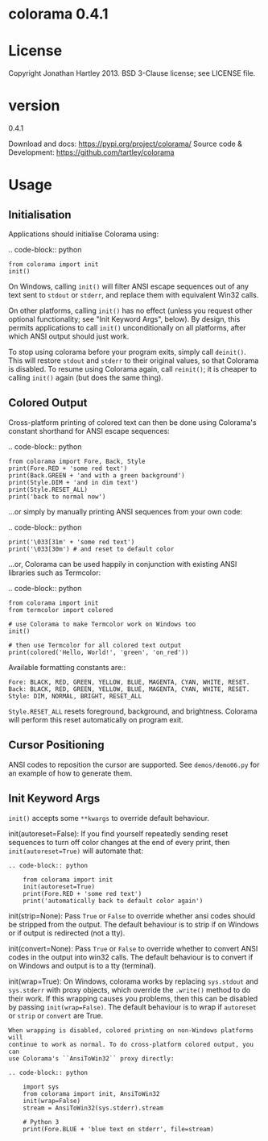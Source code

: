 colorama 0.4.1
===============

License
=======

Copyright Jonathan Hartley 2013. BSD 3-Clause license; see LICENSE file.

version
=======
0.4.1


Download and docs:
    https://pypi.org/project/colorama/
Source code & Development:
    https://github.com/tartley/colorama

Usage
=====

Initialisation
--------------

Applications should initialise Colorama using:

.. code-block:: python

    from colorama import init
    init()

On Windows, calling ``init()`` will filter ANSI escape sequences out of any
text sent to ``stdout`` or ``stderr``, and replace them with equivalent Win32
calls.

On other platforms, calling ``init()`` has no effect (unless you request other
optional functionality; see "Init Keyword Args", below). By design, this permits
applications to call ``init()`` unconditionally on all platforms, after which
ANSI output should just work.

To stop using colorama before your program exits, simply call ``deinit()``.
This will restore ``stdout`` and ``stderr`` to their original values, so that
Colorama is disabled. To resume using Colorama again, call ``reinit()``; it is
cheaper to calling ``init()`` again (but does the same thing).


Colored Output
--------------

Cross-platform printing of colored text can then be done using Colorama's
constant shorthand for ANSI escape sequences:

.. code-block:: python

    from colorama import Fore, Back, Style
    print(Fore.RED + 'some red text')
    print(Back.GREEN + 'and with a green background')
    print(Style.DIM + 'and in dim text')
    print(Style.RESET_ALL)
    print('back to normal now')

...or simply by manually printing ANSI sequences from your own code:

.. code-block:: python

    print('\033[31m' + 'some red text')
    print('\033[30m') # and reset to default color

...or, Colorama can be used happily in conjunction with existing ANSI libraries
such as Termcolor:

.. code-block:: python

    from colorama import init
    from termcolor import colored

    # use Colorama to make Termcolor work on Windows too
    init()

    # then use Termcolor for all colored text output
    print(colored('Hello, World!', 'green', 'on_red'))

Available formatting constants are::

    Fore: BLACK, RED, GREEN, YELLOW, BLUE, MAGENTA, CYAN, WHITE, RESET.
    Back: BLACK, RED, GREEN, YELLOW, BLUE, MAGENTA, CYAN, WHITE, RESET.
    Style: DIM, NORMAL, BRIGHT, RESET_ALL

``Style.RESET_ALL`` resets foreground, background, and brightness. Colorama will
perform this reset automatically on program exit.


Cursor Positioning
------------------

ANSI codes to reposition the cursor are supported. See ``demos/demo06.py`` for
an example of how to generate them.


Init Keyword Args
-----------------

``init()`` accepts some ``**kwargs`` to override default behaviour.

init(autoreset=False):
    If you find yourself repeatedly sending reset sequences to turn off color
    changes at the end of every print, then ``init(autoreset=True)`` will
    automate that:

    .. code-block:: python

        from colorama import init
        init(autoreset=True)
        print(Fore.RED + 'some red text')
        print('automatically back to default color again')

init(strip=None):
    Pass ``True`` or ``False`` to override whether ansi codes should be
    stripped from the output. The default behaviour is to strip if on Windows
    or if output is redirected (not a tty).

init(convert=None):
    Pass ``True`` or ``False`` to override whether to convert ANSI codes in the
    output into win32 calls. The default behaviour is to convert if on Windows
    and output is to a tty (terminal).

init(wrap=True):
    On Windows, colorama works by replacing ``sys.stdout`` and ``sys.stderr``
    with proxy objects, which override the ``.write()`` method to do their work.
    If this wrapping causes you problems, then this can be disabled by passing
    ``init(wrap=False)``. The default behaviour is to wrap if ``autoreset`` or
    ``strip`` or ``convert`` are True.

    When wrapping is disabled, colored printing on non-Windows platforms will
    continue to work as normal. To do cross-platform colored output, you can
    use Colorama's ``AnsiToWin32`` proxy directly:

    .. code-block:: python

        import sys
        from colorama import init, AnsiToWin32
        init(wrap=False)
        stream = AnsiToWin32(sys.stderr).stream

        # Python 3
        print(Fore.BLUE + 'blue text on stderr', file=stream)


    
